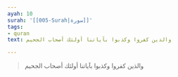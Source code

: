 ```yaml
---
ayah: 10
surah: '[[005-Surah|سورة]]'
tags:
- quran
text: والذين كفروا وكذبوا بآياتنا أولئك أصحاب الجحيم

---
```

> والذين كفروا وكذبوا بآياتنا أولئك أصحاب الجحيم
